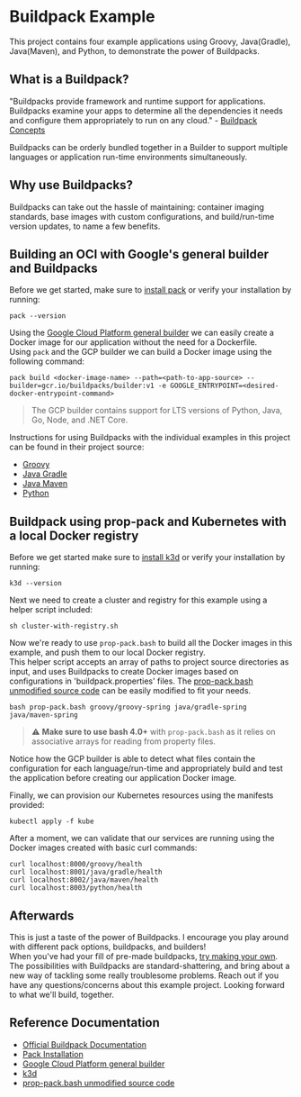# Buildpack Example
This project contains four example applications using Groovy, Java(Gradle), Java(Maven), and Python, to demonstrate the power of Buildpacks.


## What is a Buildpack?
"Buildpacks provide framework and runtime support for applications. <br>
Buildpacks examine your apps to determine all the dependencies it needs and configure them appropriately to run on any cloud." - [Buildpack Concepts](https://buildpacks.io/docs/concepts/)<br>

Buildpacks can be orderly bundled together in a Builder to support multiple languages or application run-time environments simultaneously.


## Why use Buildpacks?
Buildpacks can take out the hassle of maintaining: container imaging standards, base images with custom configurations, and build/run-time version updates, to name a few benefits.


##  Building an OCI with Google's general builder and Buildpacks
Before we get started, make sure to [install pack](https://buildpacks.io/docs/tools/pack/) or verify your installation by running:
```shell
pack --version
```

Using the [Google Cloud Platform general builder](https://github.com/GoogleCloudPlatform/buildpacks) we can easily create
a Docker image for our application without the need for a Dockerfile.<br>
Using `pack` and the GCP builder we can build a Docker image using the following command:
```shell
pack build <docker-image-name> --path=<path-to-app-source> --builder=gcr.io/buildpacks/builder:v1 -e GOOGLE_ENTRYPOINT=<desired-docker-entrypoint-command>
```
> The GCP builder contains support for LTS versions of Python, Java, Go, Node, and .NET Core.

Instructions for using Buildpacks with the individual examples in this project can be found in their project source:
* [Groovy](groovy/groovy-spring/README.md)
* [Java Gradle](java/gradle-spring/README.md)
* [Java Maven](java/maven-spring/README.md)
* [Python](python/fastapi/README.md)


## Buildpack using prop-pack and Kubernetes with a local Docker registry
Before we get started make sure to [install k3d](https://k3d.io/) or verify your installation by running:
```shell
k3d --version
```

Next we need to create a cluster and registry for this example using a helper script included:
```shell
sh cluster-with-registry.sh
```

Now we're ready to use `prop-pack.bash` to build all the Docker images in this example, and push them to our local Docker registry. <br>
This helper script accepts an array of paths to project source directories as input, and uses Buildpacks to create Docker images based on configurations in 'buildpack.properties' files.
The [prop-pack.bash unmodified source code](https://gist.github.com/dsm0014/c31ed0109a2d0da4956f7c1561bc1ef5) can be easily modified to fit your needs.
```shell
bash prop-pack.bash groovy/groovy-spring java/gradle-spring java/maven-spring
```
> :warning: **Make sure to use bash 4.0+** with `prop-pack.bash` as it relies on associative arrays for reading from property files.

Notice how the GCP builder is able to detect what files contain the configuration for each language/run-time and appropriately 
build and test the application before creating our application Docker image. 


Finally, we can provision our Kubernetes resources using the manifests provided:
```shell
kubectl apply -f kube
```

After a moment, we can validate that our services are running using the Docker images created with basic curl commands:
```shell
curl localhost:8000/groovy/health
curl localhost:8001/java/gradle/health
curl localhost:8002/java/maven/health
curl localhost:8003/python/health
```

## Afterwards
This is just a taste of the power of Buildpacks. I encourage you play around with different pack options, buildpacks, and builders! <br>
When you've had your fill of pre-made buildpacks, [try making your own](https://buildpacks.io/docs/buildpack-author-guide/create-buildpack/). <br>
The possibilities with Buildpacks are standard-shattering, and bring about a new way of tackling some really troublesome problems. 
Reach out if you have any questions/concerns about this example project. Looking forward to what we'll build, together.



## Reference Documentation

* [Official Buildpack Documentation](https://buildpacks.io/docs/)
* [Pack Installation](https://buildpacks.io/docs/tools/pack/)
* [Google Cloud Platform general builder](https://github.com/GoogleCloudPlatform/buildpacks)
* [k3d](https://k3d.io/) 
* [prop-pack.bash unmodified source code](https://gist.github.com/dsm0014/c31ed0109a2d0da4956f7c1561bc1ef5)
